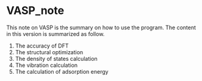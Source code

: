 # VASP_note

This note on VASP is the summary on how to use the program. 
The content in this version is summarized as follow. 

1. The accuracy of DFT 
2. The structural optimization 
3. The density of states calculation 
4. The vibration calculation 
5. The calculation of adsorption energy 

